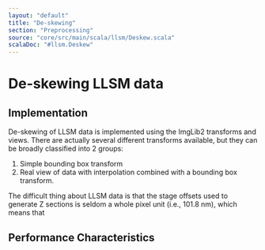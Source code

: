 ```yaml
---
layout: "default"
title: "De-skewing"
section: "Preprocessing"
source: "core/src/main/scala/llsm/Deskew.scala"
scalaDoc: "#llsm.Deskew"
---
```


# De-skewing LLSM data

## Implementation
De-skewing of LLSM data is implemented using the ImgLib2 transforms and views.
There are actually several different transforms available, but they can be
broadly classified into 2 groups:
1. Simple bounding box transform
2. Real view of data with interpolation combined with a bounding box transform.

The difficult thing about LLSM data is that the stage offsets used to generate
Z sections is seldom a whole pixel unit (i.e., 101.8 nm), which means that

## Performance Characteristics

